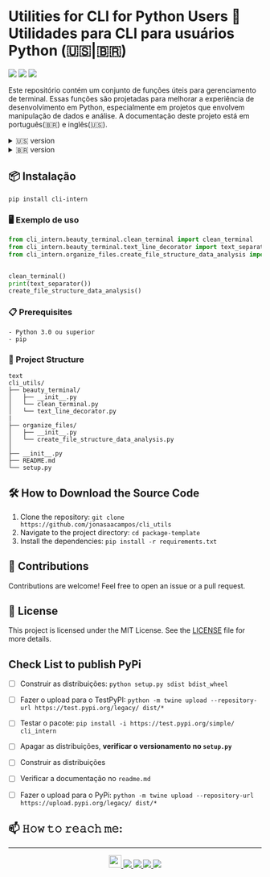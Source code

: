 # Utilities for CLI for Python Users 🐍 Utilidades para CLI para usuários Python (🇺🇸|🇧🇷)

[![](https://img.shields.io/badge/feito%20com%20%E2%9D%A4%20por-jaac-cyan)](https://github.com/jonasaacampos)
![](https://img.shields.io/badge/python-informational?style=flat&logo=python&logoColor=white&color=green)
![](http://ForTheBadge.com/images/badges/built-by-developers.svg)

Este repositório contém um conjunto de funções úteis para gerenciamento de terminal. Essas funções são projetadas para melhorar a experiência de desenvolvimento em Python, especialmente em projetos que envolvem manipulação de dados e análise. A documentação deste projeto está em português(🇧🇷) e inglês(🇺🇸).


<details>
<summary>🇺🇸 version</summary>

This repository contains a set of useful functions for terminal management. These functions are designed to enhance the development experience in Python, especially in projects involving data manipulation and analysis.

## 🚀 Description

The included functions are:

- **Beauty_terminal**:

    - `clean_terminal()`: This function is responsible for clearing the terminal screen, using the appropriate command for the operating system in use. This helps keep the console clean and organized during script execution.

    - `text_separator(decorator="-", n_chars=81)`: This function generates a separator line that can be customized by the user. The user can specify the character to be repeated and the total number of characters in the line, allowing for a clear and organized visual presentation of console outputs.

- **Organize Files**:
    - `create_file_structure_data_analysis()`: This function creates an organized directory structure to store data at different stages of processing. In addition to creating the necessary directories, it generates a text file that describes the created structure, facilitating the management and location of data in analysis projects.

</details>

<details>

<summary>🇧🇷 version</summary>

Este repositório contém um conjunto de funções úteis para gerenciamento de terminal. Essas funções são projetadas para melhorar a experiência de desenvolvimento em Python, especialmente em projetos que envolvem manipulação de dados e análise.

## 🚀 Descrição

As funções incluídas são:

- Beauty_terminal:

    - `clean_terminal()`: Esta função é responsável por limpar a tela do terminal, utilizando o comando apropriado para o sistema operacional em uso. Isso ajuda a manter o console limpo e organizado durante a execução de scripts.

    - `text_separator(decorator="-", n_chars=81)`: Esta função gera uma linha de separação que pode ser personalizada pelo usuário. O usuário pode especificar o caractere a ser repetido e o número total de caracteres na linha, permitindo uma apresentação visual clara e organizada das saídas no console.

- Organize Files:
    - `create_file_structure_data_analysis()`: Esta função cria uma estrutura de diretórios organizada para armazenar dados em diferentes estágios de processamento. Além de criar os diretórios necessários, ela gera um arquivo de texto que descreve a estrutura criada, facilitando o gerenciamento e a localização dos dados em projetos de análise.

</details>


## 📦 Instalação

`pip install cli-intern`

### 🖥️ Exemplo de uso


```python
from cli_intern.beauty_terminal.clean_terminal import clean_terminal
from cli_intern.beauty_terminal.text_line_decorator import text_separator
from cli_intern.organize_files.create_file_structure_data_analysis import create_file_structure_data_analysis


clean_terminal()
print(text_separator())
create_file_structure_data_analysis()
```

### 📋 Prerequisites

    - Python 3.0 ou superior
    - pip

### 🔧 Project Structure


```
text
cli_utils/
├── beauty_terminal/
│   ├── __init__.py
│   └── clean_terminal.py
│   └── text_line_decorator.py
|
├── organize_files/
│   ├── __init__.py
│   └── create_file_structure_data_analysis.py
│
├── __init__.py
├── README.md
└── setup.py
```

## 🛠️ How to Download the Source Code

1. Clone the repository: `git clone https://github.com/jonasaacampos/cli_utils`
2. Navigate to the project directory: `cd package-template`
3. Install the dependencies: `pip install -r requirements.txt`

## 🤝 Contributions
Contributions are welcome! Feel free to open an issue or a pull request.

## 📄 License
This project is licensed under the MIT License. See the [LICENSE](LICENSE.md) file for more details.

## Check List to publish PyPi

- [ ] Construir as distribuições: `python setup.py sdist bdist_wheel`
- [ ] Fazer o upload para o TestPyPI: `python -m twine upload --repository-url https://test.pypi.org/legacy/ dist/*`
- [ ] Testar o pacote: `pip install -i https://test.pypi.org/simple/ cli_intern`
- [ ] Apagar as distribuições, **verificar o versionamento no `setup.py`**
- [ ] Construir as distribuições
- [ ] Verificar a documentação no `readme.md`
- [ ] Fazer o upload para o PyPi: `python -m twine upload --repository-url https://upload.pypi.org/legacy/ dist/*`


## 📫 𝙷𝚘𝚠 𝚝𝚘 𝚛𝚎𝚊𝚌𝚑 𝚖𝚎:

----


<p align='center'>
  <a href='https://www.dio.me/users/jonasaacampos'>
    <img src='https://hermes.digitalinnovation.one/assets/diome/logo-full.svg' height="25"/>
  </a>
  <a href='https://github.com/jonasaacampos'>
    <img src='https://img.shields.io/badge/GitHub-100000?style=for-the-badge&logo=github&logoColor=white'/>
  </a>
  <a href='https://www.linkedin.com/in/jonasaacampos/'>
    <img src='https://img.shields.io/badge/LinkedIn-0077B5?style=for-the-badge&logo=linkedin&logoColor=white'/>
  </a>
   <a href='https://dev.to/jonasaacampos'>
    <img src='https://img.shields.io/badge/dev.to-0A0A0A?style=for-the-badge&logo=devdotto&logoColor=white'/>
  </a>
    <a href='https://www.buymeacoffee.com/jaac.dev'>
    <img src='https://img.shields.io/badge/Buy_Me_A_Coffee-FFDD00?style=for-the-badge&logo=buy-me-a-coffee&logoColor=black'/>
  </a>
</p>

